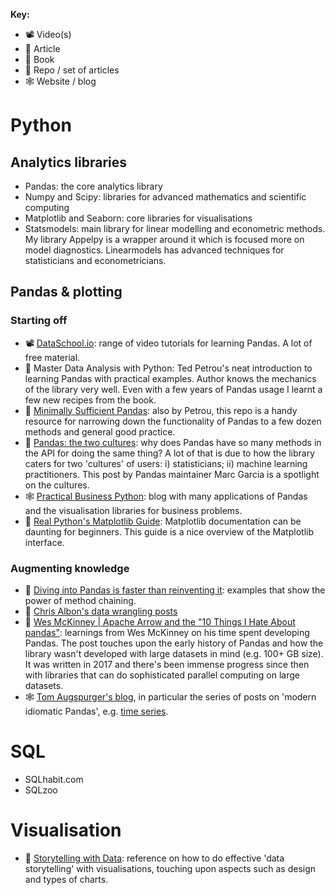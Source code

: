 **Key:**
- 📽 Video(s)
- 📃 Article
- 📘 Book
- 📁 Repo / set of articles
- 🕸 Website / blog

# Python
## Analytics libraries
- Pandas: the core analytics library
- Numpy and Scipy: libraries for advanced mathematics and scientific computing
- Matplotlib and Seaborn: core libraries for visualisations
- Statsmodels: main library for linear modelling and econometric methods.  My library Appelpy is a wrapper around it which is focused more on model diagnostics.  Linearmodels has advanced techniques for statisticians and econometricians.

## Pandas & plotting
### Starting off
- 📽 [DataSchool.io](https://www.dataschool.io/start/): range of video tutorials for learning Pandas.  A lot of free material.
- 📘 Master Data Analysis with Python: Ted Petrou's neat introduction to learning Pandas with practical examples.  Author knows the mechanics of the library very well.  Even with a few years of Pandas usage I learnt a few new recipes from the book.
- 📁 [Minimally Sufficient Pandas](https://github.com/tdpetrou/Minimally-Sufficient-Pandas): also by Petrou, this repo is a handy resource for narrowing down the functionality of Pandas to a few dozen methods and general good practice.
- 📃 [Pandas: the two cultures](https://datapythonista.me/blog/pandas-the-two-cultures.html): why does Pandas have so many methods in the API for doing the same thing?  A lot of that is due to how the library caters for two 'cultures' of users: i) statisticians; ii) machine learning practitioners.  This post by Pandas maintainer Marc Garcia is a spotlight on the cultures.
- 🕸 [Practical Business Python](https://pbpython.com/): blog with many applications of Pandas and the visualisation libraries for business problems.
- 📃 [Real Python's Matplotlib Guide](https://realpython.com/python-matplotlib-guide): Matplotlib documentation can be daunting for beginners.  This guide is a nice overview of the Matplotlib interface.

### Augmenting knowledge
- 📃 [Diving into Pandas is faster than reinventing it](http://deanla.com/dont_reinvent_pandas.html): examples that show the power of method chaining.
- 📁 [Chris Albon's data wrangling posts](https://chrisalbon.com/#python)
- 📃 [Wes McKinney | Apache Arrow and the "10 Things I Hate About pandas"](https://wesmckinney.com/blog/apache-arrow-pandas-internals/): learnings from Wes McKinney on his time spent developing Pandas.  The post touches upon the early history of Pandas and how the library wasn't developed with large datasets in mind (e.g. 100+ GB size).  It was written in 2017 and there's been immense progress since then with libraries that can do sophisticated parallel computing on large datasets.
- 🕸 [Tom Augspurger's blog](https://tomaugspurger.github.io/archives.html), in particular the series of posts on 'modern idiomatic Pandas', e.g. [time series](https://tomaugspurger.github.io/modern-7-timeseries.html).

# SQL
- SQLhabit.com
- SQLzoo

# Visualisation
- 📘 [Storytelling with Data](http://www.storytellingwithdata.com/): reference on how to do effective 'data storytelling' with visualisations, touching upon aspects such as design and types of charts.
